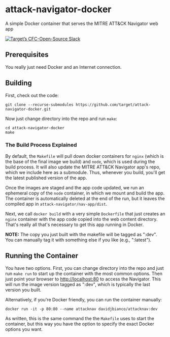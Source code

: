 # attack-navigator-docker
A simple Docker container that serves the MITRE ATT&amp;CK Navigator web app

[![Target’s CFC-Open-Source Slack](https://cfc-slack-inv.herokuapp.com/badge.svg?colorA=155799&colorB=159953)](https://cfc-slack-inv.herokuapp.com/)

## Prerequisites

You really just need Docker and an Internet connection.

## Building

First, check out the code:

    git clone --recurse-submodules https://github.com/target/attack-navigator-docker.git

Now just change directory into the repo and run `make`:

    cd attack-navigator-docker
    make

### The Build Process Explained

By default, the `Makefile` will pull down docker containers for `nginx` (which is the base of the final image we build) and `node`, which is used during the build process.  It will also update the MITRE ATT&CK Navigator app's repo, which we include here as a submodule.  Thus, whenever you build, you'll get the latest published version of the app.

Once the images are staged and the app code updated, we run an ephemeral copy of the `node` container, in which we mount and build the app.  The container is automatically deleted at the end of the run, but it leaves the compiled app in `attack-navigator/nav-app/dist`.  

Next, we call `docker build` with a very simple `Dockerfile` that just creates an `nginx` container with the app code copied into the web content directory.  That's really all that's necessary to get this app running in Docker.

**NOTE:** The copy you just built with the makefile will be tagged as ":dev".  You can manually tag it with something else if you like (e.g., ":latest").

## Running the Container

You have two options.  First, you can change directory into the repo and just run `make run` to start up the container with the most common options.  Then just point your browser to [http://localhost:80](http://localhost:80) to access the Navigator.  This will run the image version tagged as ":dev", which is typically the last version you built.

Alternatively, if you're Docker friendly, you can run the container manually:

    docker run -it -p 80:80 --name attacknav davidjbianco/attacknav:dev

As written, this is the same command the the `Makefile` uses to start the container, but this way you have the option to specify the exact Docker options you want.  
